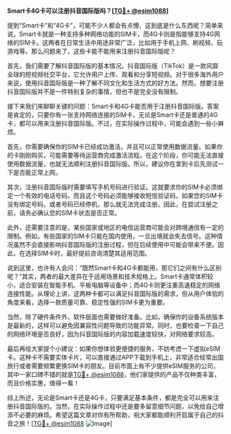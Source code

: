 **Smart卡4G卡可以注册抖音国际版吗？[[TG💪+ @esim1088](https://t.me/s/esim1088)]**

提到“Smart卡”和“4G卡”，可能不少人都会有点懵，这到底是什么东西呢？简单来说，Smart卡就是一种支持多种网络功能的SIM卡，而4G卡则是指能够支持4G网络的SIM卡。这两者在日常生活中用途非常广泛，比如用于手机上网、刷视频、玩游戏等。那么问题来了，这些卡能不能用来注册抖音国际版呢？

首先，我们需要了解抖音国际版的基本情况。抖音国际版（TikTok）是一款风靡全球的短视频社交平台，它允许用户上传、观看和分享短视频。对于很多海外用户来说，使用抖音国际版是一种了解不同文化和生活方式的好方法。然而，想要注册抖音国际版并不是一件特别复杂的事情，但也不是完全没有限制。

接下来我们来聊聊关键的问题：Smart卡和4G卡能否用于注册抖音国际版。答案是肯定的，只要你有一张支持网络连接的SIM卡，无论是Smart卡还是普通的4G卡，都可以用来注册抖音国际版。不过，在实际操作过程中，可能会遇到一些小麻烦。

首先，你需要确保你的SIM卡已经成功激活，并且可以正常使用数据流量。如果你的卡刚刚购买，可能需要等待运营商完成激活流程。在这个阶段，你可能无法直接使用数据流量，也就无法顺利注册抖音国际版。所以，建议你在拿到卡后先测试一下是否能正常上网。

其次，注册抖音国际版时需要填写手机号码进行验证。这就要求你的SIM卡必须绑定一个有效的电话号码，而且这个号码必须能够接收短信验证码。如果您的SIM卡没有绑定号码，或者号码已经停机，那么就无法完成注册。因此，在尝试注册之前，请务必确认您的SIM卡状态是否正常。

此外，还需要注意的是，某些国家或地区的电信运营商可能会对跨境通信有一定的限制。例如，有些国家的SIM卡只能在国内使用，一旦出境就会失去信号。这种情况虽然不会直接影响抖音国际版的注册过程，但在后续使用中可能会带来不便。因此，在选择SIM卡时，最好提前咨询清楚其适用范围。

说到这里，也许有人会问：“既然Smart卡和4G卡都能用，那它们之间有什么区别呢？”其实，两者的最大差异在于适用场景和技术规格上。Smart卡通常体积较小，适合安装在智能手机、平板电脑等设备中；而4G卡则更注重高速稳定的网络连接性能。从理论上讲，这两种卡都可以满足抖音国际版的需求，但从用户体验的角度来看，选择一款质量可靠、稳定性强的SIM卡更为重要。

当然，除了硬件条件外，软件层面也需要做好准备。比如，确保你的设备系统版本是最新的，这样可以避免因兼容性问题导致的功能异常。同时，也要检查一下自己的网络环境是否良好，因为抖音国际版的内容加载速度较快，对网络要求较高。

最后再给大家提个小建议：如果你想体验更便捷的服务，不妨考虑一下虚拟eSIM卡。这种卡不需要实体卡片，可以直接通过APP下载到手机上，非常适合经常出国旅行或者需要频繁更换SIM卡的朋友。目前市面上有不少提供eSIM服务的公司，其中一家口碑不错的就是[TG💪+ @esim1088](https://t.me/s/esim1088)，他们家提供的产品不仅种类丰富，而且价格实惠，值得一看！

综上所述，无论是Smart卡还是4G卡，只要满足基本条件，都是完全可以用来注册抖音国际版的。当然，在实际操作过程中还是要多留意细节问题，以免给自己增添不必要的麻烦。希望这篇文章对你有所帮助，祝大家都能顺利开启属于自己的抖音之旅！[[TG💪+ @esim1088](https://t.me/s/esim1088) ![Image](https://i.postimg.cc/4NQfJmqS/Snipaste-2025-05-13-00-14-12.png)]